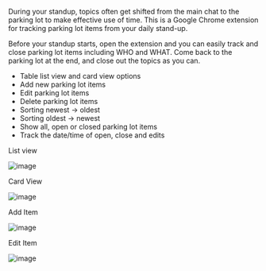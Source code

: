 During your standup, topics often get shifted from the main chat to the parking lot to make effective use of time. This is a Google Chrome extension for tracking parking lot items from your daily stand-up.

Before your standup starts, open the extension and you can easily track and close parking lot items including WHO and WHAT. Come back to the parking lot at the end, and close out the topics as you can.

- Table list view and card view options
- Add new parking lot items
- Edit parking lot items
- Delete parking lot items
- Sorting newest -> oldest
- Sorting oldest -> newest
- Show all, open or closed parking lot items
- Track the date/time of open, close and edits
  
List view 

![image](https://github.com/user-attachments/assets/b3cd8167-c51b-493b-85d2-4da89468d270)

Card View

![image](https://github.com/user-attachments/assets/bf64fcef-ad0b-4b86-a5a9-6e4e08ede2b9)

Add Item

![image](https://github.com/user-attachments/assets/1c8a13e1-6cb0-419b-b66d-3a2ece74b3a8)

Edit Item

![image](https://github.com/user-attachments/assets/ce0e2ba0-9ab4-4e5e-8b19-f792e21a9639)


